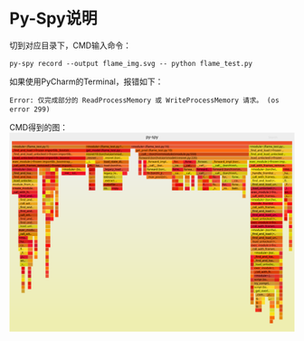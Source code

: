 # Py-Spy说明

切到对应目录下，CMD输入命令：
```shell script
py-spy record --output flame_img.svg -- python flame_test.py
```

如果使用PyCharm的Terminal，报错如下：
```text
Error: 仅完成部分的 ReadProcessMemory 或 WriteProcessMemory 请求。 (os error 299)
```

CMD得到的图：
![](flame_img.svg)
